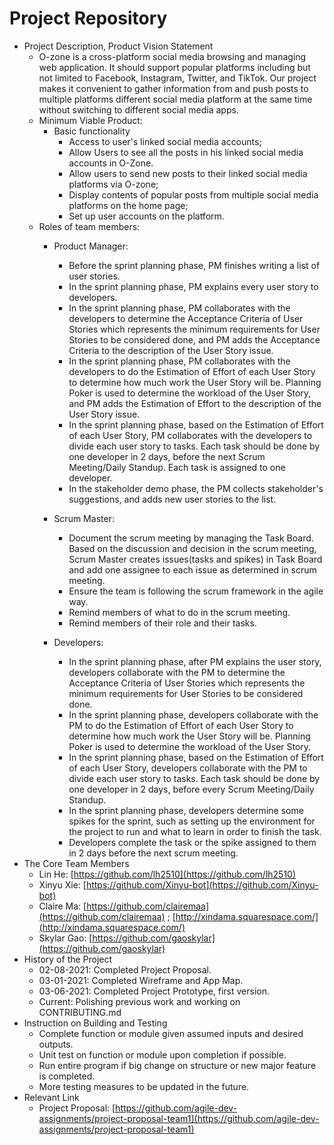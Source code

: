 # Project Repository
*   Project Description, Product Vision Statement
    *   O-zone is a cross-platform social media browsing and managing web application. It should support popular platforms including but not limited to Facebook, Instagram, Twitter, and TikTok. Our project makes it convenient to gather information from and push posts to multiple platforms different social media platform at the same time without switching to different social media apps. 
    *   Minimum Viable Product:
        *   Basic functionality
            *   Access to user's linked social media accounts; 
            *   Allow Users to see all the posts in his linked social media accounts in O-Zone.
            *   Allow users to send new posts to their linked social media platforms via O-zone;
            *   Display contents of popular posts from multiple social media platforms on the home page; 
            *   Set up user accounts on the platform. 
    *   Roles of team members:
        *   Product Manager: 
            *   Before the sprint planning phase, PM finishes writing a list of user stories.
            *   In the sprint planning phase, PM explains every user story to developers.
            *   In the sprint planning phase, PM collaborates with the developers to determine the Acceptance Criteria of User Stories which represents the minimum requirements for User Stories to be considered done, and PM adds the Acceptance Criteria to the description of the User Story issue.
            *   In the sprint planning phase, PM collaborates with the developers to do the Estimation of Effort of each User Story to determine how much work the User Story will be. Planning Poker is used to determine the workload of the User Story, and PM adds the Estimation of Effort to the description of the User Story issue.
            *   In the sprint planning phase, based on the Estimation of Effort of each User Story, PM collaborates with the developers to divide each user story to tasks. Each task should be done by one developer in 2 days, before the next Scrum Meeting/Daily Standup. Each task is assigned to one developer. 
            *   In the stakeholder demo phase, the PM collects stakeholder's suggestions, and adds new user stories to the list.
        *   Scrum Master:
            *   Document the scrum meeting by managing the Task Board. Based on the discussion and decision in the scrum meeting, Scrum Master creates issues(tasks and spikes) in Task Board and add one assignee to each issue as determined in scrum meeting. 
            *   Ensure the team is following the scrum framework in the agile way.
            *   Remind members of what to do in the scrum meeting.
            *   Remind members of their role and their tasks.
            
        *   Developers: 
            *   In the sprint planning phase, after PM explains the user story, developers collaborate with the PM to determine the Acceptance Criteria of User Stories which represents the minimum requirements for User Stories to be considered done. 
            *   In the sprint planning phase, developers collaborate with the PM to do the Estimation of Effort of each User Story to determine how much work the User Story will be. Planning Poker is used to determine the workload of the User Story.
            *   In the sprint planning phase, based on the Estimation of Effort of each User Story, developers collaborate with the PM to divide each user story to tasks. Each task should be done by one developer in 2 days, before every Scrum Meeting/Daily Standup.
            *   In the sprint planning phase, developers determine some spikes for the sprint, such as setting up the environment for the project to run and what to learn in order to finish the task.
            *   Developers complete the task or the spike assigned to them in 2 days before the next scrum meeting.
*   The Core Team Members
    *   Lin He: [https://github.com/lh2510](https://github.com/lh2510)
    *   Xinyu Xie: [https://github.com/Xinyu-bot](https://github.com/Xinyu-bot)
    *   Claire Ma: [https://github.com/clairemaa](https://github.com/clairemaa) ; [http://xindama.squarespace.com/](http://xindama.squarespace.com/) 
    *   Skylar Gao: [https://github.com/gaoskylar](https://github.com/gaoskylar)
*   History of the Project
    *   02-08-2021: Completed Project Proposal. 
    *   03-01-2021: Completed Wireframe and App Map. 
    *   03-06-2021: Completed Project Prototype, first version. 
    *   Current: Polishing previous work and working on CONTRIBUTING.md
*   Instruction on Building and Testing 
    *   Complete function or module given assumed inputs and desired outputs. 
    *   Unit test on function or module upon completion if possible. 
    *   Run entire program if big change on structure or new major feature is completed. 
    *   More testing measures to be updated in the future. 
*   Relevant Link
    *   Project Proposal: [https://github.com/agile-dev-assignments/project-proposal-team1](https://github.com/agile-dev-assignments/project-proposal-team1)


